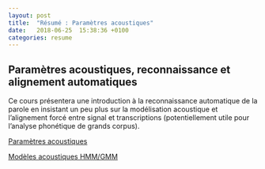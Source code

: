 ```yaml
---
layout: post
title:  "Résumé : Paramètres acoustiques"
date:   2018-06-25  15:38:36 +0100
categories: resume
---
```


## Paramètres acoustiques, reconnaissance et alignement automatiques

Ce cours présentera une introduction à la reconnaissance automatique de la parole en insistant un peu plus sur la modélisation acoustique et l’alignement forcé entre signal et transcriptions (potentiellement utile pour l’analyse phonétique de grands corpus).

[Paramètres acoustiques](https://yesteve.gitbooks.io/reconnaissance-automatique-de-la-parole/content/chapter1.html)

[Modèles acoustiques HMM/GMM](https://yesteve.gitbooks.io/reconnaissance-automatique-de-la-parole/content/chapter2.html)
